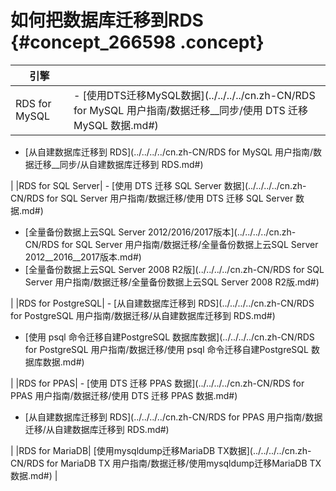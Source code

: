 # 如何把数据库迁移到RDS {#concept_266598 .concept}

|引擎| |
|--|--|
|RDS for MySQL| -    [使用DTS迁移MySQL数据](../../../../cn.zh-CN/RDS for MySQL 用户指南/数据迁移__同步/使用 DTS 迁移 MySQL 数据.md#) 
-    [从自建数据库迁移到 RDS](../../../../cn.zh-CN/RDS for MySQL 用户指南/数据迁移__同步/从自建数据库迁移到 RDS.md#) 

 |
|RDS for SQL Server| -    [使用 DTS 迁移 SQL Server 数据](../../../../cn.zh-CN/RDS for SQL Server 用户指南/数据迁移/使用 DTS 迁移 SQL Server 数据.md#) 
-    [全量备份数据上云SQL Server 2012/2016/2017版本](../../../../cn.zh-CN/RDS for SQL Server 用户指南/数据迁移/全量备份数据上云SQL Server 2012__2016__2017版本.md#) 
-    [全量备份数据上云SQL Server 2008 R2版](../../../../cn.zh-CN/RDS for SQL Server 用户指南/数据迁移/全量备份数据上云SQL Server 2008 R2版.md#) 

 |
|RDS for PostgreSQL| -    [从自建数据库迁移到 RDS](../../../../cn.zh-CN/RDS for PostgreSQL 用户指南/数据迁移/从自建数据库迁移到 RDS.md#) 
-    [使用 psql 命令迁移自建PostgreSQL 数据库数据](../../../../cn.zh-CN/RDS for PostgreSQL 用户指南/数据迁移/使用 psql 命令迁移自建PostgreSQL 数据库数据.md#) 

 |
|RDS for PPAS| -    [使用 DTS 迁移 PPAS 数据](../../../../cn.zh-CN/RDS for PPAS 用户指南/数据迁移/使用 DTS 迁移 PPAS 数据.md#) 
-    [从自建数据库迁移到 RDS](../../../../cn.zh-CN/RDS for PPAS 用户指南/数据迁移/从自建数据库迁移到 RDS.md#) 

 |
|RDS for MariaDB| [使用mysqldump迁移MariaDB TX数据](../../../../cn.zh-CN/RDS for MariaDB TX 用户指南/数据迁移/使用mysqldump迁移MariaDB TX数据.md#) |

